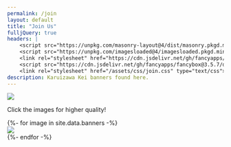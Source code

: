 ```yaml
---
permalink: /join
layout: default
title: "Join Us"
fulljQuery: true
headers: |
    <script src="https://unpkg.com/masonry-layout@4/dist/masonry.pkgd.min.js"></script>
    <script src="https://unpkg.com/imagesloaded@4/imagesloaded.pkgd.min.js"></script>
    <link rel="stylesheet" href="https://cdn.jsdelivr.net/gh/fancyapps/fancybox@3.5.7/dist/jquery.fancybox.min.css" />
    <script src="https://cdn.jsdelivr.net/gh/fancyapps/fancybox@3.5.7/dist/jquery.fancybox.min.js"></script>
    <link rel="stylesheet" href="/assets/css/join.css" type="text/css">
description: Karuizawa Kei banners found here.
---
```

<section class="msetup mcontent">
    <div class="col text-center justify-content-center">
        <a href="https://discord.com/invite/R38FNs6">
            <img class="discord" src="{{ site.url }}/assets/images/notkei/f5uq0NV_1.png">
        </a>
        <p>Click the images for higher quality!</p>
    </div>
    <div id="content" class="container-fluid">
        <div class="images-container">
            <div class="grid row center-block">
            {%- for image in site.data.banners -%}
                <div class="col-sm-6 grid-item">
                    <a data-fancybox="gallery" data-caption="<a target='_blank' href='{{ site.baseurl }}/assets/images/gallery/{{ image.path }}'>Full Image</a>" href="{{ site.baseurl }}/assets/images/gallery/{{ image.path }}{{ image.name }}">
                        <img class="pic" src="{{ site.baseurl }}/assets/images/gallery/thumbnails/{{ image.path }}{{ image.name | replace: ".png", ".jpg" }}">
                    </a>
                </div>
            {%- endfor -%}
            </div>
        </div>
    </div>
</section>
<script>
$('.images-container').each( function(i, elem) {
    var $elem = $(elem);
    $elem.imagesLoaded( function() {
        $elem.masonry({
            itemSelector: '.grid-item'
        });
        $elem.fadeTo(200, 1);
        $('.grid-item .pic', $elem).each(function(n, img) {
            if (!img.complete) {
                $(img).on('load', function() {
                    $(img).fadeTo(300,1);
                });
            } else {
                $(img).fadeTo(300,1);
            }
        });

    });
});
</script>